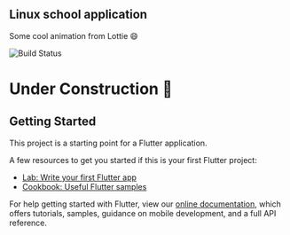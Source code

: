 ## Linux school application
Some cool animation from Lottie :smile:

![Build Status](http://img.shields.io/travis/badges/badgerbadgerbadger.svg?style=flat-square)

# Under Construction :construction:



## Getting Started

This project is a starting point for a Flutter application.

A few resources to get you started if this is your first Flutter project:

- [Lab: Write your first Flutter app](https://flutter.dev/docs/get-started/codelab)
- [Cookbook: Useful Flutter samples](https://flutter.dev/docs/cookbook)

For help getting started with Flutter, view our
[online documentation](https://flutter.dev/docs), which offers tutorials,
samples, guidance on mobile development, and a full API reference.
